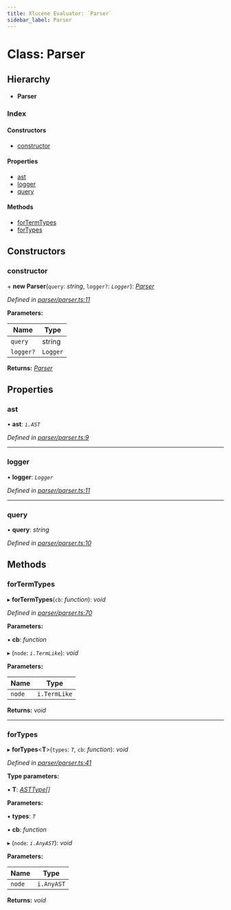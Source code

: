 ```yaml
---
title: Xlucene Evaluator: `Parser`
sidebar_label: Parser
---
```


# Class: Parser

## Hierarchy

* **Parser**

### Index

#### Constructors

* [constructor](parser.md#constructor)

#### Properties

* [ast](parser.md#ast)
* [logger](parser.md#logger)
* [query](parser.md#query)

#### Methods

* [forTermTypes](parser.md#fortermtypes)
* [forTypes](parser.md#fortypes)

## Constructors

###  constructor

\+ **new Parser**(`query`: *string*, `logger?`: *`Logger`*): *[Parser](parser.md)*

*Defined in [parser/parser.ts:11](https://github.com/terascope/teraslice/blob/d3a803c3/packages/xlucene-evaluator/src/parser/parser.ts#L11)*

**Parameters:**

Name | Type |
------ | ------ |
`query` | string |
`logger?` | `Logger` |

**Returns:** *[Parser](parser.md)*

## Properties

###  ast

• **ast**: *`i.AST`*

*Defined in [parser/parser.ts:9](https://github.com/terascope/teraslice/blob/d3a803c3/packages/xlucene-evaluator/src/parser/parser.ts#L9)*

___

###  logger

• **logger**: *`Logger`*

*Defined in [parser/parser.ts:11](https://github.com/terascope/teraslice/blob/d3a803c3/packages/xlucene-evaluator/src/parser/parser.ts#L11)*

___

###  query

• **query**: *string*

*Defined in [parser/parser.ts:10](https://github.com/terascope/teraslice/blob/d3a803c3/packages/xlucene-evaluator/src/parser/parser.ts#L10)*

## Methods

###  forTermTypes

▸ **forTermTypes**(`cb`: *function*): *void*

*Defined in [parser/parser.ts:70](https://github.com/terascope/teraslice/blob/d3a803c3/packages/xlucene-evaluator/src/parser/parser.ts#L70)*

**Parameters:**

▪ **cb**: *function*

▸ (`node`: *`i.TermLike`*): *void*

**Parameters:**

Name | Type |
------ | ------ |
`node` | `i.TermLike` |

**Returns:** *void*

___

###  forTypes

▸ **forTypes**<**T**>(`types`: *`T`*, `cb`: *function*): *void*

*Defined in [parser/parser.ts:41](https://github.com/terascope/teraslice/blob/d3a803c3/packages/xlucene-evaluator/src/parser/parser.ts#L41)*

**Type parameters:**

▪ **T**: *[ASTType](../enums/asttype.md)[]*

**Parameters:**

▪ **types**: *`T`*

▪ **cb**: *function*

▸ (`node`: *`i.AnyAST`*): *void*

**Parameters:**

Name | Type |
------ | ------ |
`node` | `i.AnyAST` |

**Returns:** *void*

